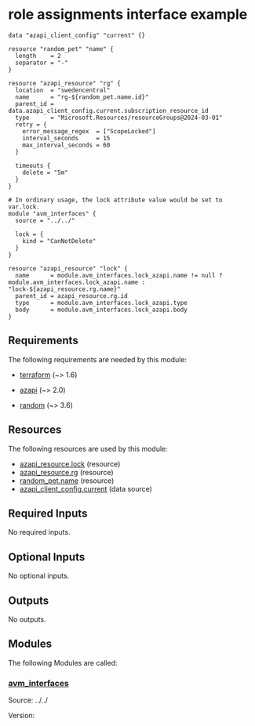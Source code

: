 <!-- BEGIN_TF_DOCS -->
# role assignments interface example

```hcl
data "azapi_client_config" "current" {}

resource "random_pet" "name" {
  length    = 2
  separator = "-"
}

resource "azapi_resource" "rg" {
  location  = "swedencentral"
  name      = "rg-${random_pet.name.id}"
  parent_id = data.azapi_client_config.current.subscription_resource_id
  type      = "Microsoft.Resources/resourceGroups@2024-03-01"
  retry = {
    error_message_regex  = ["ScopeLocked"]
    interval_seconds     = 15
    max_interval_seconds = 60
  }

  timeouts {
    delete = "5m"
  }
}

# In ordinary usage, the lock attribute value would be set to var.lock.
module "avm_interfaces" {
  source = "../../"

  lock = {
    kind = "CanNotDelete"
  }
}

resource "azapi_resource" "lock" {
  name      = module.avm_interfaces.lock_azapi.name != null ? module.avm_interfaces.lock_azapi.name : "lock-${azapi_resource.rg.name}"
  parent_id = azapi_resource.rg.id
  type      = module.avm_interfaces.lock_azapi.type
  body      = module.avm_interfaces.lock_azapi.body
}
```

<!-- markdownlint-disable MD033 -->
## Requirements

The following requirements are needed by this module:

- <a name="requirement_terraform"></a> [terraform](#requirement\_terraform) (~> 1.6)

- <a name="requirement_azapi"></a> [azapi](#requirement\_azapi) (~> 2.0)

- <a name="requirement_random"></a> [random](#requirement\_random) (~> 3.6)

## Resources

The following resources are used by this module:

- [azapi_resource.lock](https://registry.terraform.io/providers/azure/azapi/latest/docs/resources/resource) (resource)
- [azapi_resource.rg](https://registry.terraform.io/providers/azure/azapi/latest/docs/resources/resource) (resource)
- [random_pet.name](https://registry.terraform.io/providers/hashicorp/random/latest/docs/resources/pet) (resource)
- [azapi_client_config.current](https://registry.terraform.io/providers/azure/azapi/latest/docs/data-sources/client_config) (data source)

<!-- markdownlint-disable MD013 -->
## Required Inputs

No required inputs.

## Optional Inputs

No optional inputs.

## Outputs

No outputs.

## Modules

The following Modules are called:

### <a name="module_avm_interfaces"></a> [avm\_interfaces](#module\_avm\_interfaces)

Source: ../../

Version:

<!-- END_TF_DOCS -->
